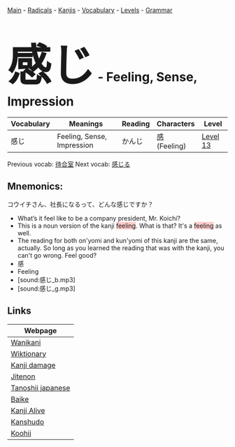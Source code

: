 <style> bigfont {font-size: 100px}</style>
[Main](../README.md) -
[Radicals](../radicals.md) -
[Kanjis](../kanjis.md) -
[Vocabulary](../vocabulary.md) -
[Levels](../levels.md) -
[Grammar](../grammar.md)
# <bigfont> 感じ</bigfont> - Feeling, Sense, Impression 

| Vocabulary | Meanings | Reading | Characters | Level |
| --- | --- | --- | --- | --- |
| 感じ | Feeling, Sense, Impression | かんじ |  [感](../kanjis/感.md) (Feeling) | [Level 13](../levels/wk_level13.md) |

Previous vocab: [待合室](待合室.md) Next vocab: [感じる](感じる.md) 

## Mnemonics:
コウイチさん、社長になるって、どんな感じですか？
* What’s it feel like to be a company president, Mr. Koichi?
* This is a noun version of the kanji <span style="background-color:#ffcccb"> feeling</span>. What is that? It's a <span style="background-color:#ffcccb"> feeling</span> as well.
* The reading for both on'yomi and kun'yomi of this kanji are the same, actually. So long as you learned the reading that was with the kanji, you can't go wrong. Feel good?
* 感
* Feeling
* [sound:感じ_b.mp3]
* [sound:感じ_g.mp3]


## Links 

| Webpage |
| --- |
| [Wanikani          ](https://www.wanikani.com/kanji/感じ) |
| [Wiktionary        ](https://en.wiktionary.org/wiki/感じ) |
| [Kanji damage      ](http://www.kanjidamage.com/kanji/search?utf8=✓&q=感じ) |
| [Jitenon           ](https://jitenon.com/kanji/感じ) |
| [Tanoshii japanese ](https://www.tanoshiijapanese.com/dictionary/kanji.cfm?k=感じ) |
| [Baike             ](https://baike.baidu.com/item/感じ) |
| [Kanji Alive       ](https://app.kanjialive.com/感じ) |
| [Kanshudo          ](https://www.kanshudo.com/searchmn?q=感じ) |
| [Koohii            ](https://kanji.koohii.com/study/kanji/感じ) |
